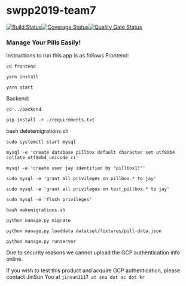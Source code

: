 
# swpp2019-team7
[![Build Status](https://travis-ci.org/swsnu/swpp2019-team7.svg?branch=dev%2Fworking)](https://travis-ci.org/swsnu/swpp2019-team7)[![Coverage Status](https://coveralls.io/repos/github/swsnu/swpp2019-team7/badge.png?branch=dev/working&service=github)](https://coveralls.io/github/swsnu/swpp2019-team7?branch=dev/working&service=github)[![Quality Gate Status](https://sonarcloud.io/api/project_badges/measure?project=swsnu_swpp2019-team7&metric=alert_status)](https://sonarcloud.io/dashboard?id=swsnu_swpp2019-team7)


### Manage Your Pills Easily!

Instructions to run this app is as follows
Frontend: 

    cd frontend
    
    yarn install 
    
    yarn start
Backend:

    cd ../backend
    
    pip install -r ./requirements.txt

bash deletemigrations.sh

	sudo systemctl start mysql

	mysql -e 'create database pillbox default character set utf8mb4 collate utf8mb4_unicode_ci'

	mysql -e 'create user jay identified by "pillbox1!"'

	sudo mysql -e 'grant all privileges on pillbox.* to jay'

	sudo mysql -e 'grant all privileges on test_pillbox.* to jay'

	sudo mysql -e 'flush privileges'

	bash makemigrations.sh

	python manage.py migrate

	python manage.py loaddata datatset/fixtures/pill-data.json
    
    python manage.py runserver

Due to security reasons we cannot upload the GCP authentication info online. 

If you wish to test this product and acquire GCP authentication, please contact JinSun Yoo at `jinsun1117 at snu dot ac dot kr`
